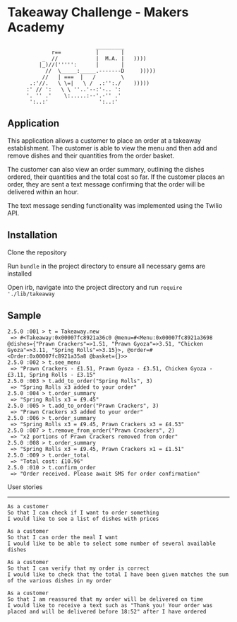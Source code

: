 Takeaway Challenge - Makers Academy
==================
```
                            _________
              r==           |       |
           _  //            |  M.A. |   ))))
          |_)//(''''':      |       |
            //  \_____:_____.-------D     )))))
           //   | ===  |   /        \
       .:'//.   \ \=|   \ /  .:'':./    )))))
      :' // ':   \ \ ''..'--:'-.. ':
      '. '' .'    \:.....:--'.-'' .'
       ':..:'                ':..:'

 ```

Application
-----

This application allows a customer to place an order at a takeaway establishment. The customer is able to view the menu and then add and remove dishes and their quantities from the order basket.

The customer can also view an order summary, outlining the dishes ordered, their quantities and the total cost so far. If the customer places an order, they are sent a text message confirming that the order will be delivered within an hour.

The text message sending functionality was implemented using the Twilio API.

Installation
-----
Clone the repository

Run `bundle` in the project directory to ensure all necessary gems are installed

Open irb, navigate into the project directory and run  `require './lib/takeaway`

Sample
-----

```
2.5.0 :001 > t = Takeaway.new
 => #<Takeaway:0x00007fc8921a36c0 @menu=#<Menu:0x00007fc8921a3698 @dishes={"Prawn Crackers"=>1.51, "Prawn Gyoza"=>3.51, "Chicken Gyoza"=>3.11, "Spring Rolls"=>3.15}>, @order=#<Order:0x00007fc8921a35a8 @basket={}>>
2.5.0 :002 > t.see_menu
 => "Prawn Crackers - £1.51, Prawn Gyoza - £3.51, Chicken Gyoza - £3.11, Spring Rolls - £3.15"
2.5.0 :003 > t.add_to_order("Spring Rolls", 3)
 => "Spring Rolls x3 added to your order"
2.5.0 :004 > t.order_summary
 => "Spring Rolls x3 = £9.45"
2.5.0 :005 > t.add_to_order("Prawn Crackers", 3)
 => "Prawn Crackers x3 added to your order"
2.5.0 :006 > t.order_summary
 => "Spring Rolls x3 = £9.45, Prawn Crackers x3 = £4.53"
2.5.0 :007 > t.remove_from_order("Prawn Crackers", 2)
 => "x2 portions of Prawn Crackers removed from order"
2.5.0 :008 > t.order_summary
 => "Spring Rolls x3 = £9.45, Prawn Crackers x1 = £1.51"
2.5.0 :009 > t.order_total
 => "Total cost: £10.96"
2.5.0 :010 > t.confirm_order
 => "Order received. Please await SMS for order confirmation"
```

User stories
______

```
As a customer
So that I can check if I want to order something
I would like to see a list of dishes with prices

As a customer
So that I can order the meal I want
I would like to be able to select some number of several available dishes

As a customer
So that I can verify that my order is correct
I would like to check that the total I have been given matches the sum of the various dishes in my order

As a customer
So that I am reassured that my order will be delivered on time
I would like to receive a text such as "Thank you! Your order was placed and will be delivered before 18:52" after I have ordered
